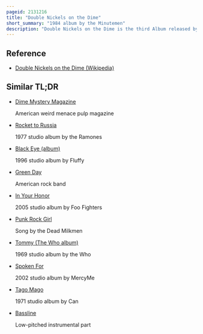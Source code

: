 ```yaml
---
pageid: 2131216
title: "Double Nickels on the Dime"
short_summary: "1984 album by the Minutemen"
description: "Double Nickels on the Dime is the third Album released by american Punk Trio Minutemen in 1984 on the California independent Record Label Sst Records. A double Album containing 45 Songs, Double Nickels on the Dime combines Elements of Punk Rock, Funk, Country, spoken Word and Jazz, and references a Variety of Themes, from the Vietnam War and Racism in America, to working-class Experience and Linguistics."
---
```


## Reference

- [Double Nickels on the Dime (Wikipedia)](https://en.wikipedia.org/?curid=2131216)

## Similar TL;DR

- [Dime Mystery Magazine](/tldr/en/dime-mystery-magazine)

  American weird menace pulp magazine

- [Rocket to Russia](/tldr/en/rocket-to-russia)

  1977 studio album by the Ramones

- [Black Eye (album)](/tldr/en/black-eye-album)

  1996 studio album by Fluffy

- [Green Day](/tldr/en/green-day)

  American rock band

- [In Your Honor](/tldr/en/in-your-honor)

  2005 studio album by Foo Fighters

- [Punk Rock Girl](/tldr/en/punk-rock-girl)

  Song by the Dead Milkmen

- [Tommy (The Who album)](/tldr/en/tommy-the-who-album)

  1969 studio album by the Who

- [Spoken For](/tldr/en/spoken-for)

  2002 studio album by MercyMe

- [Tago Mago](/tldr/en/tago-mago)

  1971 studio album by Can

- [Bassline](/tldr/en/bassline)

  Low-pitched instrumental part
